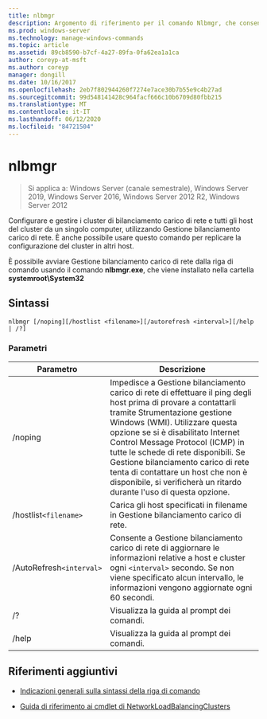 ```yaml
---
title: nlbmgr
description: Argomento di riferimento per il comando Nlbmgr, che consente di configurare e gestire i cluster di bilanciamento carico di rete e tutti gli host del cluster da un singolo computer, utilizzando Gestione bilanciamento carico di rete.
ms.prod: windows-server
ms.technology: manage-windows-commands
ms.topic: article
ms.assetid: 89cb8590-b7cf-4a27-89fa-0fa62ea1a1ca
author: coreyp-at-msft
ms.author: coreyp
manager: dongill
ms.date: 10/16/2017
ms.openlocfilehash: 2eb7f802944260f7274e7ace30b7b55e9c4b27ad
ms.sourcegitcommit: 99d548141428c964facf666c10b6709d80fbb215
ms.translationtype: MT
ms.contentlocale: it-IT
ms.lasthandoff: 06/12/2020
ms.locfileid: "84721504"
---
```

# <a name="nlbmgr"></a>nlbmgr

> Si applica a: Windows Server (canale semestrale), Windows Server 2019, Windows Server 2016, Windows Server 2012 R2, Windows Server 2012

Configurare e gestire i cluster di bilanciamento carico di rete e tutti gli host del cluster da un singolo computer, utilizzando Gestione bilanciamento carico di rete. È anche possibile usare questo comando per replicare la configurazione del cluster in altri host.

È possibile avviare Gestione bilanciamento carico di rete dalla riga di comando usando il comando **nlbmgr.exe**, che viene installato nella cartella **systemroot\System32**

## <a name="syntax"></a>Sintassi

```
nlbmgr [/noping][/hostlist <filename>][/autorefresh <interval>][/help | /?]
```

### <a name="parameters"></a>Parametri

| Parametro | Descrizione |
| --------- | ----------- |
| /noping | Impedisce a Gestione bilanciamento carico di rete di effettuare il ping degli host prima di provare a contattarli tramite Strumentazione gestione Windows (WMI). Utilizzare questa opzione se si è disabilitato Internet Control Message Protocol (ICMP) in tutte le schede di rete disponibili. Se Gestione bilanciamento carico di rete tenta di contattare un host che non è disponibile, si verificherà un ritardo durante l'uso di questa opzione. |
| /hostlist`<filename>` | Carica gli host specificati in filename in Gestione bilanciamento carico di rete. |
| /AutoRefresh`<interval>` | Consente a Gestione bilanciamento carico di rete di aggiornare le informazioni relative a host e cluster ogni `<interval>` secondo. Se non viene specificato alcun intervallo, le informazioni vengono aggiornate ogni 60 secondi. |
| /? | Visualizza la guida al prompt dei comandi. |
| /help | Visualizza la guida al prompt dei comandi. |

## <a name="additional-references"></a>Riferimenti aggiuntivi

- [Indicazioni generali sulla sintassi della riga di comando](command-line-syntax-key.md)

- [Guida di riferimento ai cmdlet di NetworkLoadBalancingClusters](https://docs.microsoft.com/powershell/module/networkloadbalancingclusters)
